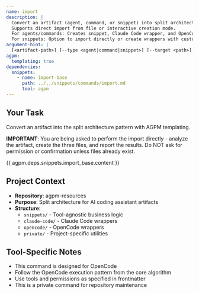 ```yaml
---
name: import
description: |
  Convert an artifact (agent, command, or snippet) into split architecture with AGPM templating.
  Supports direct import from file or interactive creation mode.
  For agents/commands: Creates snippet, Claude Code wrapper, and OpenCode wrapper.
  For snippets: Option to import directly or create wrappers with custom additions.
argument-hint: |
  [<artifact-path>] [--type <agent|command|snippet>] [--target <path>] [--name <name>]
agpm:
  templating: true
dependencies:
  snippets:
    - name: import-base
      path: ../../snippets/commands/import.md
      tool: agpm
---
```


## Your Task

Convert an artifact into the split architecture pattern with AGPM templating.

**IMPORTANT**: You are being asked to perform the import directly - analyze the artifact, create the three files, and report the results. Do NOT ask for permission or confirmation unless files already exist.

{{ agpm.deps.snippets.import_base.content }}

## Project Context

- **Repository**: agpm-resources
- **Purpose**: Split architecture for AI coding assistant artifacts
- **Structure**:
  - `snippets/` - Tool-agnostic business logic
  - `claude-code/` - Claude Code wrappers
  - `opencode/` - OpenCode wrappers
  - `private/` - Project-specific utilities

## Tool-Specific Notes

- This command is designed for OpenCode
- Follow the OpenCode execution pattern from the core algorithm
- Use tools and permissions as specified in frontmatter
- This is a private command for repository maintenance
